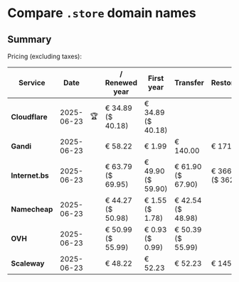 # Compare `.store` domain names

## Summary

Pricing (excluding taxes):

| Service | Date |  | / Renewed year | First year | Transfer | Restoration |
|--|--|--|--|--|--|--|
| **Cloudflare** | 2025-06-23 | 🏆 | € 34.89<br>($ 40.18) | € 34.89<br>($ 40.18) |  |  |
| **Gandi** | 2025-06-23 |  | € 58.22 | € 1.99 | € 140.00 | € 171.16 |
| **Internet.bs** | 2025-06-23 |  | € 63.79<br>($ 69.95) | € 49.90<br>($ 59.90) | € 61.90<br>($ 67.90) | € 366.99<br>($ 362.05) |
| **Namecheap** | 2025-06-23 |  | € 44.27<br>($ 50.98) | € 1.55<br>($ 1.78) | € 42.54<br>($ 48.98) |  |
| **OVH** | 2025-06-23 |  | € 50.99<br>($ 55.99) | € 0.93<br>($ 0.99) | € 50.39<br>($ 55.99) |  |
| **Scaleway** | 2025-06-23 |  | € 48.22 | € 52.23 | € 52.23 | € 145.26 |
